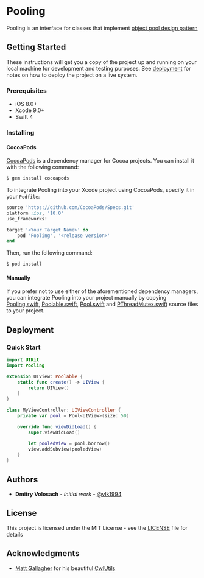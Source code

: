 # Pooling
Pooling is an interface for classes that implement [object pool design pattern](https://en.wikipedia.org/wiki/Object_pool_pattern)

## Getting Started

These instructions will get you a copy of the project up and running on your local machine for development and testing purposes. See [deployment](#Deployment) for notes on how to deploy the project on a live system.

### Prerequisites

- iOS 8.0+
- Xcode 9.0+
- Swift 4

### Installing

#### CocoaPods

[CocoaPods](http://cocoapods.org) is a dependency manager for Cocoa projects. You can install it with the following command:

```bash
$ gem install cocoapods
```

To integrate Pooling into your Xcode project using CocoaPods, specify it in your `Podfile`:

```ruby
source 'https://github.com/CocoaPods/Specs.git'
platform :ios, '10.0'
use_frameworks!

target '<Your Target Name>' do
    pod 'Pooling', '<release version>'
end
```

Then, run the following command:

```bash
$ pod install
```

#### Manually

If you prefer not to use either of the aforementioned dependency managers, you can integrate Pooling into your project manually by copying [Pooling.swift](/src/Pooling.swift), [Poolable.swift](/src/Poolable.swift), [Pool.swift](/src/Pool.swift) and [PThreadMutex.swift](/src/PThreadMutex.swift) source files to your project.

## Deployment

### Quick Start

```swift
import UIKit
import Pooling

extension UIView: Poolable {
    static func create() -> UIView {
        return UIView()
    }
}

class MyViewController: UIViewController {
    private var pool = Pool<UIView>(size: 50)

    override func viewDidLoad() {
        super.viewDidLoad()

        let pooledView = pool.borrow()
        view.addSubview(pooledView)
    }
}
``` 

## Authors

* **Dmitry Volosach** - *Initial work* - [@vlk1994](https://twitter.com/vlk1994)

## License

This project is licensed under the MIT License - see the [LICENSE](LICENSE) file for details

## Acknowledgments

* [Matt Gallagher](https://github.com/mattgallagher) for his beautiful [CwlUtils](https://github.com/mattgallagher/CwlUtils)